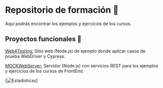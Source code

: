 # Repositorio de formación 🌱
Aquí podrás encontrar los ejemplos y ejercicios de los cursos.

## Proyectos funcionales 👋

[Web4Testing:](https://github.com/jmagit/Web4Testing) Sitio web (Node.js) de ejemplo donde aplicar casos de prueba WebDriver y Cypress.

[MOCKWebServer:](https://github.com/jmagit/MOCKWebServer) Servidor (Node.js) con servicios REST para los ejemplos y ejercicios de los cursos de FrontEnd.

[![Estadisticas](https://github-readme-stats.vercel.app/api?username=jmagit)]
<!--
**jmagit/jmagit** is a ✨ _special_ ✨ repository because its `README.md` (this file) appears on your GitHub profile.

Here are some ideas to get you started:

- 🔭 I’m currently working on ...
- 🌱 I’m currently learning ...
- 👯 I’m looking to collaborate on ...
- 🤔 I’m looking for help with ...
- 💬 Ask me about ...
- 📫 How to reach me: ...
- 😄 Pronouns: ...
- ⚡ Fun fact: ...
-->
